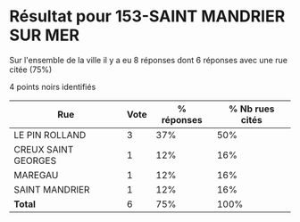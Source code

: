 # Résultat pour 153-SAINT MANDRIER SUR MER

Sur l'ensemble de la ville il y a eu 8 réponses dont 6 réponses avec une rue citée (75%)

4 points noirs identifiés

| Rue | Vote | % réponses | % Nb rues cités|
|-----|------|------------|----------------|
| LE PIN ROLLAND | 3 | 37% | 50%|
| CREUX SAINT GEORGES | 1 | 12% | 16%|
| MAREGAU | 1 | 12% | 16%|
| SAINT MANDRIER | 1 | 12% | 16%|
| **Total** | 6 | 75% | 100%|
